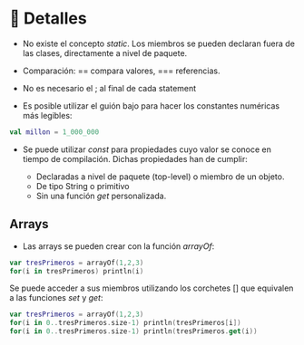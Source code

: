 # :microscope: Detalles

* No existe el concepto _static_. Los miembros se pueden declaran fuera de las clases, directamente a nivel de paquete.

* Comparación: == compara valores, === referencias.

* No es necesario el ; al final de cada statement

* Es posible utilizar el guión bajo para hacer los constantes numéricas más legibles:

```kotlin
val millon = 1_000_000
```

* Se puede utilizar _const_ para propiedades cuyo valor se conoce en tiempo de compilación. Dichas propiedades han de cumplir:

    * Declaradas a nivel de paquete (top-level) o miembro de un objeto.
    * De tipo String o primitivo
    * Sin una función _get_ personalizada.

## Arrays

* Las arrays se pueden crear con la función _arrayOf_:

```kotlin
var tresPrimeros = arrayOf(1,2,3)
for(i in tresPrimeros) println(i)
```

Se puede acceder a sus miembros utilizando los corchetes [] que equivalen a las funciones _set_ y _get_:

```kotlin
var tresPrimeros = arrayOf(1,2,3)
for(i in 0..tresPrimeros.size-1) println(tresPrimeros[i])
for(i in 0..tresPrimeros.size-1) println(tresPrimeros.get(i))
```